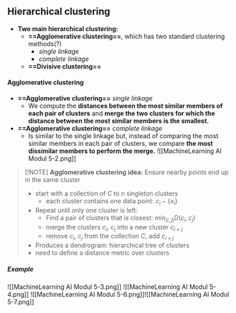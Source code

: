 ## Hierarchical clustering
- **Two main hierarchical clustering:**
	- **==Agglomerative clustering==**, which has two standard clustering methods(?)
		- *single linkage*
		- *complete linkage*
	- **==Divisive clustering==**

#### Agglomerative clustering
- **==Agglomerative clustering==** *single linkage*
	- We compute the **distances between the most similar members of each pair of clusters** and **merge the two clusters for which the distance between the most similar members is the smallest.**
- **==Agglomerative clustering==** *complete linkage*
	- Is similar to the single linkage but, instead of comparing the most similar members in each pair of clusters, we compare **the most dissimilar members to perform the merge.**
![[MachineLearning AI Modul 5-2.png]]

> [!NOTE] **Agglomerative clustering**
>  **idea:** Ensure nearby points end up in the same cluster
>  
> - start with a collection of $C$ to $n$ singleton clusters
> 	- each cluster contains one data point: $c_{i}-\{x_{i}\}$
> - Repeat until only one cluster is left:
> 	- Find a pair of clusters that is closest: $min_{(i,j)}D(c_{i},c_{j})$
> 	- merge the clusters $c_{i}$, $c_{j}$ into a new cluster $c_{i+j}$
> 	- remove $c_{i}$, $c_{j}$ from the collection $C$, add $c_{i+j}$
> - Produces a dendrogram: hierarchical tree of clusters
> - need to define a distance metric over clusters
> 
> 

##### Example
![[MachineLearning AI Modul 5-3.png]]
![[MachineLearning AI Modul 5-4.png]]
![[MachineLearning AI Modul 5-6.png]]![[MachineLearning AI Modul 5-7.png]]
